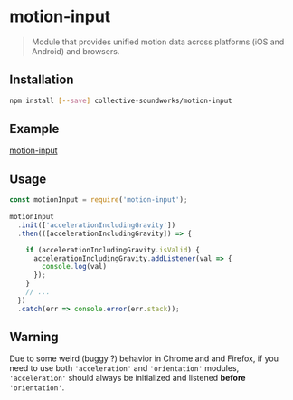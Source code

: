 # motion-input

> Module that provides unified motion data across platforms (iOS and Android) and browsers.

## Installation

```sh
npm install [--save] collective-soundworks/motion-input
```

## Example

[motion-input](https://cdn.rawgit.com/collective-soundworks/motion-input/c43ae4ae/examples/motion-input/index.html)

## Usage

```js
const motionInput = require('motion-input');
 
motionInput
  .init(['accelerationIncludingGravity'])
  .then(([accelerationIncludingGravity]) => {

    if (accelerationIncludingGravity.isValid) {
      accelerationIncludingGravity.addListener(val => {
        console.log(val) 
      });
    }
    // ...
  })
  .catch(err => console.error(err.stack));
```

## Warning

Due to some weird (buggy ?) behavior in Chrome and and Firefox, if you need to use both `'acceleration'` and `'orientation'` modules, `'acceleration'` should always be initialized and listened **before** `'orientation'`.

